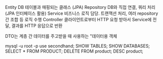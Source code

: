 Entity	DB 테이블과 매핑되는 클래스 (JPA)
Repository	DB와 직접 연결, 쿼리 처리 (JPA 인터페이스 활용)
Service	비즈니스 로직 담당. 트랜잭션 처리, 여러 repository 간 조합 등 로직 수행
Controller	클라이언트로부터 HTTP 요청 받아서 Service에 전달, 결과를 HTTP 응답으로 반환

DTO는 계층 간 데이터를 주고받을 때 사용하는 "데이터용 객체

mysql -u root -p
use secondhand;
SHOW TABLES;
SHOW DATABASES;
SELECT * FROM PRODUCT;
DELETE FROM product;
DESC product;

